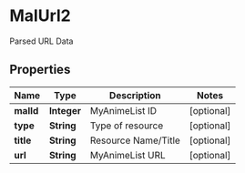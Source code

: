 

# MalUrl2

Parsed URL Data

## Properties

| Name | Type | Description | Notes |
|------------ | ------------- | ------------- | -------------|
|**malId** | **Integer** | MyAnimeList ID |  [optional] |
|**type** | **String** | Type of resource |  [optional] |
|**title** | **String** | Resource Name/Title |  [optional] |
|**url** | **String** | MyAnimeList URL |  [optional] |



